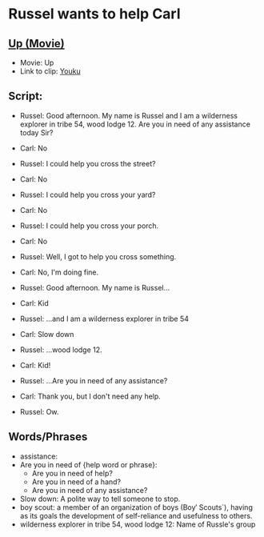 # Russel wants to help Carl
## [Up (Movie)](http://www.imdb.com/title/tt1049413/)
- Movie: Up
- Link to clip: [Youku](http://v.youku.com/v_show/id_XMTc2NTY5ODIyMA==.html?spm=a2h0k.8191407.0.0&from=s1.8-1-1.2) 

## Script:
- Russel: Good afternoon. My name is Russel and I am a wilderness explorer in tribe 54, wood lodge 12. Are you in need of any assistance today Sir?

- Carl: No

- Russel: I could help you cross the street?

- Carl: No

- Russel: I could help you cross your yard?

- Carl: No

- Russel: I could help you cross your porch.

- Carl: No

- Russel: Well, I got to help you cross something.

- Carl: No, I'm doing fine.

- Russel: Good afternoon. My name is Russel...

- Carl: Kid

- Russel: ...and I am a wilderness explorer in tribe 54

- Carl: Slow down

- Russel: ...wood lodge 12.

- Carl: Kid!

- Russel: ...Are you in need of any assistance?

- Carl: Thank you, but I don't need any help.

- Russel: Ow.

## Words/Phrases
- assistance: 
- Are you in need of {help word or phrase}:
	- Are you in need of help?
	- Are you in need of a hand?
	- Are you in need of any assistance?
- Slow down: A polite way to tell someone to stop.
- boy scout: a member of an organization of boys (Boy′ Scouts`), having as its goals the development of self-reliance and usefulness to others.
- wilderness explorer in tribe 54, wood lodge 12: Name of Russle's group

